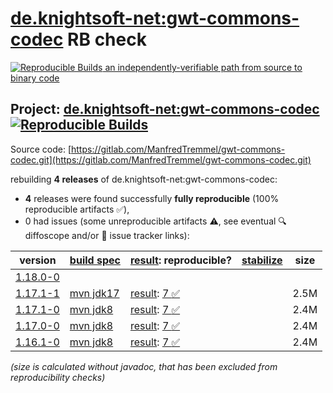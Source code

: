 [de.knightsoft-net:gwt-commons-codec](https://central.sonatype.com/artifact/de.knightsoft-net/gwt-commons-codec/versions) RB check
=======

[![Reproducible Builds](https://reproducible-builds.org/images/logos/rb.svg) an independently-verifiable path from source to binary code](https://reproducible-builds.org/)

## Project: [de.knightsoft-net:gwt-commons-codec](https://central.sonatype.com/artifact/de.knightsoft-net/gwt-commons-codec/versions) [![Reproducible Builds](https://img.shields.io/endpoint?url=https://raw.githubusercontent.com/jvm-repo-rebuild/reproducible-central/master/content/de/knightsoft-net/gwt-commons-codec/badge.json)](https://github.com/jvm-repo-rebuild/reproducible-central/blob/master/content/de/knightsoft-net/gwt-commons-codec/README.md)

Source code: [https://gitlab.com/ManfredTremmel/gwt-commons-codec.git](https://gitlab.com/ManfredTremmel/gwt-commons-codec.git)

rebuilding **4 releases** of de.knightsoft-net:gwt-commons-codec:
- **4** releases were found successfully **fully reproducible** (100% reproducible artifacts :white_check_mark:),
- 0 had issues (some unreproducible artifacts :warning:, see eventual :mag: diffoscope and/or :memo: issue tracker links):

| version | [build spec](/BUILDSPEC.md) | [result](https://reproducible-builds.org/docs/jvm/): reproducible? | [stabilize](https://github.com/google/oss-rebuild/blob/main/cmd/stabilize/README.md) | size |
| -- | --------- | ------ | ------ | -- |
| [1.18.0-0](https://central.sonatype.com/artifact/de.knightsoft-net/gwt-commons-codec/1.18.0-0/pom) | | | |
| [1.17.1-1](https://central.sonatype.com/artifact/de.knightsoft-net/gwt-commons-codec/1.17.1-1/pom) | [mvn jdk17](gwt-commons-codec-1.17.1-1.buildspec) | [result](gwt-commons-codec-1.17.1-1.buildinfo): [7 :white_check_mark: ](gwt-commons-codec-1.17.1-1.buildcompare) | | 2.5M |
| [1.17.1-0](https://central.sonatype.com/artifact/de.knightsoft-net/gwt-commons-codec/1.17.1-0/pom) | [mvn jdk8](gwt-commons-codec-1.17.1-0.buildspec) | [result](gwt-commons-codec-1.17.1-0.buildinfo): [7 :white_check_mark: ](gwt-commons-codec-1.17.1-0.buildcompare) | | 2.4M |
| [1.17.0-0](https://central.sonatype.com/artifact/de.knightsoft-net/gwt-commons-codec/1.17.0-0/pom) | [mvn jdk8](gwt-commons-codec-1.17.0-0.buildspec) | [result](gwt-commons-codec-1.17.0-0.buildinfo): [7 :white_check_mark: ](gwt-commons-codec-1.17.0-0.buildcompare) | | 2.4M |
| [1.16.1-0](https://central.sonatype.com/artifact/de.knightsoft-net/gwt-commons-codec/1.16.1-0/pom) | [mvn jdk8](gwt-commons-codec-1.16.1-0.buildspec) | [result](gwt-commons-codec-1.16.1-0.buildinfo): [7 :white_check_mark: ](gwt-commons-codec-1.16.1-0.buildcompare) | | 2.4M |

<i>(size is calculated without javadoc, that has been excluded from reproducibility checks)</i>
